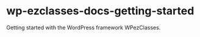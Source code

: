 wp-ezclasses-docs-getting-started
=================================

Getting started with the WordPress framework WPezClasses.
